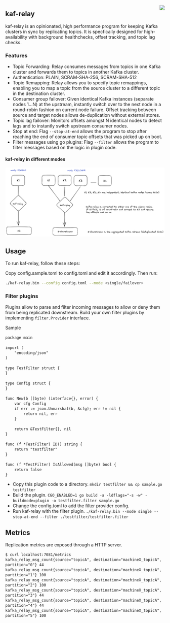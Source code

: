 <a href="https://zerodha.tech"><img src="https://zerodha.tech/static/images/github-badge.svg" align="right" /></a>
## kaf-relay

kaf-relay is an opinionated, high performance program for keeping Kafka clusters in sync by replicating topics. It is specfically designed for high-availability with background healthchecks, offset tracking, and topic lag checks.

### Features

* Topic Forwarding: Relay consumes messages from topics in one Kafka cluster and forwards them to topics in another Kafka cluster.
* Authentication: PLAIN, SCRAM-SHA-256, SCRAM-SHA-512
* Topic Remapping: Relay allows you to specify topic remappings, enabling you to map a topic from the source cluster to a different topic in the destination cluster.
* Consumer group failover: Given identical Kafka instances (separate nodes 1...N) at the upstream, instantly switch over to the next node in a round-robin fashion on current node failure. Offset tracking between source and target nodes allows de-duplication without external stores.
* Topic lag failover: Monitors offsets amongst N identical nodes to detect lags and to instantly switch upstream consumer nodes.
* Stop at end: Flag `--stop-at-end` allows the program to stop after reaching the end of consumer topic offsets that was picked up on boot.
* Filter messages using go plugins: Flag `--filter` allows the program to filter messages based on the logic in plugin code.

#### kaf-relay in different modes

![image](./screenshots/relay.png)


## Usage

To run kaf-relay, follow these steps:

Copy config.sample.toml to config.toml and edit it accordingly. Then run:

```bash
./kaf-relay.bin --config config.toml --mode <single/failover>
```

### Filter plugins

Plugins allow to parse and filter incoming messages to allow or deny them from being replicated downstream. Build your own filter plugins by implementing `filter.Provider` interface.

Sample
```golang
package main

import (
	"encoding/json"
)

type TestFilter struct {
}

type Config struct {
}

func New(b []byte) (interface{}, error) {
	var cfg Config
	if err := json.Unmarshal(b, &cfg); err != nil {
		return nil, err
	}

	return &TestFilter{}, nil
}

func (f *TestFilter) ID() string {
	return "testfilter"
}

func (f *TestFilter) IsAllowed(msg []byte) bool {
	return false
}
```
* Copy this plugin code to a directory. `mkdir testfilter && cp sample.go testfilter`
* Build the plugin. `CGO_ENABLED=1 go build -a -ldflags="-s -w" -buildmode=plugin -o testfilter.filter sample.go`
* Change the config.toml to add the filter provider config.
* Run kaf-relay with the filter plugin. `./kaf-relay.bin --mode single --stop-at-end --filter ./testfilter/testfilter.filter`

## Metrics

Replication metrics are exposed through a HTTP server.

```
$ curl localhost:7081/metrics
kafka_relay_msg_count{source="topicA", destination="machineX_topicA", partition="0"} 44
kafka_relay_msg_count{source="topicA", destination="machineX_topicA", partition="1"} 100
kafka_relay_msg_count{source="topicA", destination="machineX_topicA", partition="2"} 100
kafka_relay_msg_count{source="topicA", destination="machineX_topicA", partition="3"} 44
kafka_relay_msg_count{source="topicA", destination="machineX_topicA", partition="4"} 44
kafka_relay_msg_count{source="topicA", destination="machineX_topicA", partition="5"} 100
```
